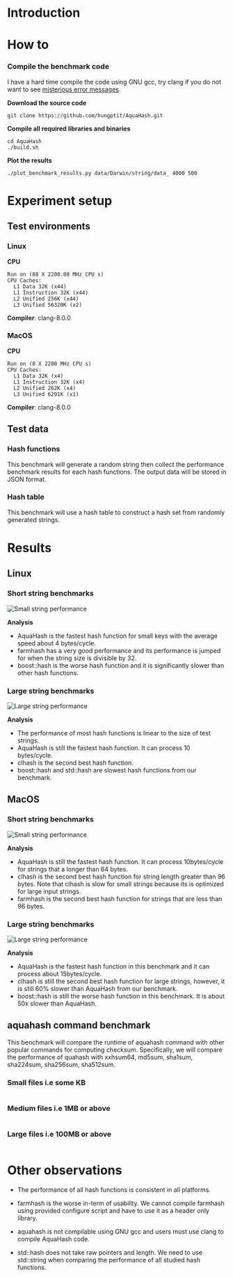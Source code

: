 # Introduction #

# How to #

### Compile the benchmark code ###

I have a hard time compile the code using GNU gcc, try clang if you do not want to see [misterious error messages](https://github.com/jandrewrogers/AquaHash/issues/1).

**Download the source code**

``` shell
git clone https://github.com/hungptit/AquaHash.git
```

**Compile all required libraries and binaries**

``` shell
cd AquaHash
./build.sh
```

**Plot the results**

``` shell
./plot_benchmark_results.py data/Darwin/string/data_ 4000 500
```

# Experiment setup #

## Test environments ##

### Linux ###

**CPU**
``` shell
Run on (88 X 2200.08 MHz CPU s)
CPU Caches:
  L1 Data 32K (x44)
  L1 Instruction 32K (x44)
  L2 Unified 256K (x44)
  L3 Unified 56320K (x2)
```

**Compiler**: clang-8.0.0

### MacOS ###

**CPU**

``` shell
Run on (8 X 2200 MHz CPU s)
CPU Caches:
  L1 Data 32K (x4)
  L1 Instruction 32K (x4)
  L2 Unified 262K (x4)
  L3 Unified 6291K (x1)
```

**Compiler**: clang-8.0.0

## Test data ##

### Hash functions ###

This benchmark will generate a random string then collect the performance benchmark results for each hash functions. The output data will be stored in JSON format. 

### Hash table ###

This benchmark will use a hash table to construct a hash set from randomly generated strings.

# Results #

## Linux ##

### Short string benchmarks ###

![Small string performance](benchmark/small_string_linux.png) 

**Analysis**
* AquaHash is the fastest hash function for small keys with the average speed about 4 bytes/cycle. 
* farmhash has a very good performance and its performance is jumped for when the string size is divisible by 32.
* boost::hash is the worse hash function and it is significantly slower than other hash functions.

### Large string benchmarks ###

![Large string performance](benchmark/large_string_linux.png) 

**Analysis**
* The performance of most hash functions is linear to the size of test strings.
* AquaHash is still the fastest hash function. It can process 10 bytes/cycle.
* clhash is the second best hash function.
* boost::hash and std::hash are slowest hash functions from our benchmark.

## MacOS ##

### Short string benchmarks ###

![Small string performance](benchmark/small_string_macos.png) 

**Analysis**
* AquaHash is still the fastest hash function. It can process 10bytes/cycle for strings that a longer than 64 bytes. 
* clhash is the second best hash function for string length greater than 96 bytes. Note that clhash is slow for small strings because its is optimized for large input strings. 
* farmhash is the second best hash function for strings that are less than 96 bytes.

### Large string benchmarks ###

![Large string performance](benchmark/large_string_macos.png) 

**Analysis**
* AquaHash is the fastest hash function in this benchmark and it can process about 15bytes/cycle.
* clhash is still the second best hash function for large strings, however, it is still 60% slower than AquaHash from our benchmark.
* boost::hash is still the worse hash function in this benchmark. It is about 50x slower than AquaHash.

<!-- ## Window Linux Subsystem ## -->

<!-- **Short string benchmarks** -->

<!-- ![Small string performance](small_string_subsystem.png)  -->

<!-- **Large string benchmarks** -->

<!-- ![Large string performance](large_string_subsystem.png)  -->

## aquahash command benchmark ##

This benchmark will compare the runtime of aquahash command with other popular commands for computing checksum. Specifically, we will compare the performance of quahash with xxhsum64, md5sum, sha1sum, sha224sum, sha256sum, sha512sum.

### Small files i.e some KB ###

``` shell

```

### Medium files i.e 1MB or above ###

``` shell

```

### Large files i.e 100MB or above ###

``` shell

```

# Other observations #

* The performance of all hash functions is consistent in all platforms.

* farmhash is the worse in-term of usability. We cannot compile farmhash using provided configure script and have to use it as a header only library.

* aquahash is not compilable using GNU gcc and users must use clang to compile AquaHash code.

* std::hash does not take raw pointers and length. We need to use std::string when comparing the performance of all studied hash functions.

